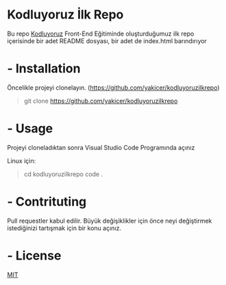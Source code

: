 # Kodluyoruz İlk Repo

Bu repo [Kodluyoruz](https://kodluyoruz.org/tr/kodluyoruz/) Front-End Eğitiminde oluşturduğumuz ilk repo içerisinde bir adet README dosyası, bir adet de index.html barındırıyor

# - Installation

Öncelikle projeyi clonelayın. (https://github.com/yakicer/kodluyoruzilkrepo)

> git clone https://github.com/yakicer/kodluyoruzilkrepo

# - Usage

Projeyi cloneladıktan sonra Visual Studio Code Programında açınız

Linux için:

> cd kodluyoruzilkrepo
> code .

# - Contrituting

Pull requestler kabul edilir. Büyük değişiklikler için önce neyi değiştirmek istediğinizi tartışmak için bir konu açınız.

# - License

[MIT](https://choosealicense.com/licenses/mit/)